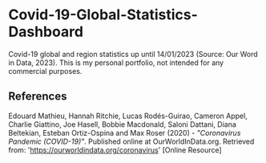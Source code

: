 # Covid-19-Global-Statistics-Dashboard
Covid-19 global and region statistics up until 14/01/2023 (Source: Our Word in Data, 2023). This is my personal portfolio, not intended for any commercial purposes.

## References

Edouard Mathieu, Hannah Ritchie, Lucas Rodés-Guirao, Cameron Appel, Charlie Giattino, Joe Hasell, Bobbie Macdonald, Saloni Dattani, Diana Beltekian, Esteban Ortiz-Ospina and Max Roser (2020) - *"Coronavirus Pandemic (COVID-19)"*. Published online at OurWorldInData.org. Retrieved from: 'https://ourworldindata.org/coronavirus' [Online Resource]
